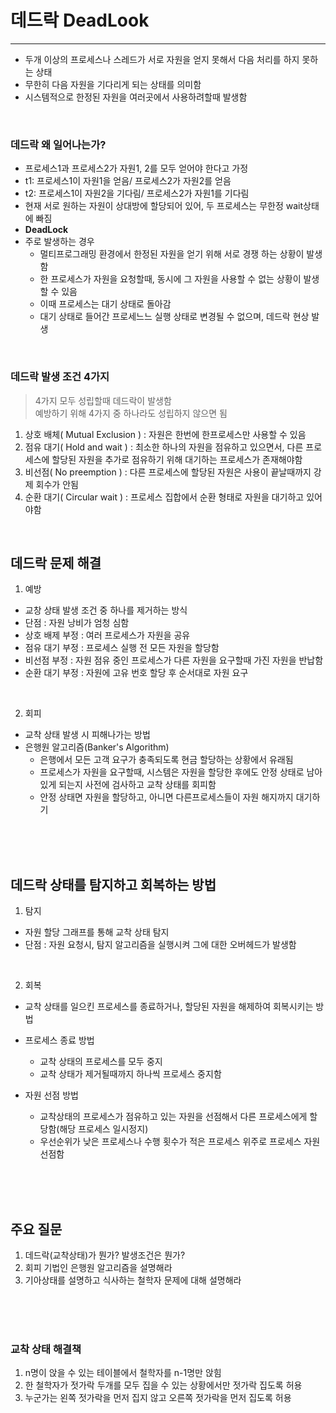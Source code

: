 # 데드락 DeadLook
---
- 두개 이상의 프로세스나 스레드가 서로 자원을 얻지 못해서 다음 처리를 하지 못하는 상태
- 무한히 다음 자원을 기다리게 되는 상태를 의미함
- 시스템적으로 한정된 자원을 여러곳에서 사용하려할때 발생함

<br>

### 데드락 왜 일어나는가?
- 프로세스1과 프로세스2가 자원1, 2를 모두 얻어야 한다고 가정
- t1: 프로세스1이 자원1을 얻음/ 프로세스2가 자원2를 얻음
- t2: 프로세스1이 자원2을 기다림/ 프로세스2가 자원1를 기다림
- 현재 서로 원하는 자원이 상대방에 할당되어 있어, 두 프로세스는 무한정 wait상태에 빠짐
- **DeadLock**
- 주로 발생하는 경우
  - 멀티프로그래밍 환경에서 한정된 자원을 얻기 위해 서로 경쟁 하는 상황이 발생함
  - 한 프로세스가 자원을 요청할때, 동시에 그 자원을 사용할 수 없는 상황이 발생할 수 있음
  - 이때 프로세스는 대기 상태로 돌아감
  - 대기 상태로 들어간 프로세느느 실행 상태로 변경될 수 없으며, 데드락 현상 발생

<br>

### 데드락 발생 조건 4가지
> 4가지 모두 성립할때 데드락이 발생함   
> 예방하기 위해 4가지 중 하나라도 성립하지 않으면 됨   

1. 상호 배체( Mutual Exclusion ) : 자원은 한번에 한프로세스만 사용할 수 있음
2. 점유 대기( Hold and wait ) : 최소한 하나의 자원을 점유하고 있으면서, 다른 프로세스에 할당된 자원을 추가로 점유하기 위해 대기하는 프로세스가 존재해야함
3. 비선점( No preemption ) : 다른 프로세스에 할당된 자원은 사용이 끝날때까지 강제 회수가 안됨
4. 순환 대기( Circular wait ) : 프로세스 집합에서 순환 형태로 자원을 대기하고 있어야함

<br>

## 데드락 문제 해결
1. 예방
 - 교창 상태 발생 조건 중 하나를 제거하는 방식
 - 단점 : 자원 낭비가 엄청 심함
 - 상호 배제 부정 : 여러 프로세스가 자원을 공유
 - 점유 대기 부정 : 프로세스 실행 전 모든 자원을 할당함
 - 비선점 부정 : 자원 점유 중인 프로세스가 다른 자원을 요구할때 가진 자원을 반납함
 - 순환 대기 부정 : 자원에 고유 번호 할당 후 순서대로 자원 요구

<br>

2. 회피
- 교착 상태 발생 시 피해나가는 방법
- 은행원 알고리즘(Banker's Algorithm)
  - 은행에서 모든 고객 요구가 충족되도록 현금 할당하는 상황에서 유래됨
  - 프로세스가 자원을 요구할때, 시스템은 자원을 할당한 후에도 안정 상태로 남아 있게 되는지 사전에 검사하고 교착 상태를 회피함
  - 안정 상태면 자원을 할당하고, 아니면 다른프로세스들이 자원 해지까지 대기하기

<br>
<br>
<br>
 
## 데드락 상태를 탐지하고 회복하는 방법
1. 탐지
 - 자원 할당 그래프를 통해 교착 상태 탐지
 - 단점 : 자원 요청시, 탐지 알고리즘을 실행시켜 그에 대한 오버헤드가 발생함

<br>

2. 회복
 - 교착 상태를 일으킨 프로세스를 종료하거나, 할당된 자원을 해제하여 회복시키는 방법
 - 프로세스 종료 방법
   - 교착 상태의 프로세스를 모두 중지
   - 교착 상태가 제거될때까지 하나씩 프로세스 중지함
  
 - 자원 선점 방법
   - 교착상태의 프로세스가 점유하고 있는 자원을 선점해서 다른 프로세스에게 할당함(해당 프로세스 일시정지)
   - 우선순위가 낮은 프로세스나 수행 횟수가 적은 프로세스 위주로 프로세스 자원 선점함

<br>
<br>
<br>

## 주요 질문
1. 데드락(교착상태)가 뭔가? 발생조건은 뭔가?
2. 회피 기법인 은행원 알고리즘을 설명해라
3. 기아상태를 설명하고 식사하는 철학자 문제에 대해 설명해라

<br>
<br>
<br>

### 교착 상태 해결책
1. n명이 앉을 수 있는 테이블에서 철학자를 n-1명만 앉힘
2. 한 철학자가 젓가락 두개를 모두 집을 수 있는 상황에서만 젓가락 집도록 허용
3. 누군가는 왼쪽 젓가락을 먼저 집지 않고 오른쪽 젓가락을 먼저 집도록 허용

<br>
<br>
<br>
